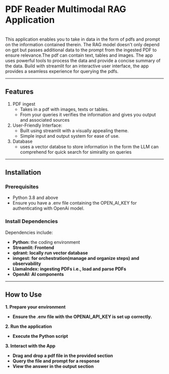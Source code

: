 <h1> PDF Reader Multimodal RAG Application </h1>

<br>
<div>
This application enables you to take in data in the form of pdfs and prompt on the information contained therein. The RAG model doesn't only depend on gpt but passes additional data to the prompt from the ingested PDF to ensure relevance.The pdf can contain text, tables and images. The app uses powerful tools to process the data and provide a concise summary of the data.
Build with streamlit for an interactive user interface, the app provides a seamless experience for querying the pdfs. 
</div>
<hr>

<h2> Features </h2>

1. PDF ingest
   <ul> 
   <li>Takes in a pdf with images, texts or tables. </li>
   <li>From your queries it verifies the information and gives you output and associated sources</li>
   </ul>
2. User-Friendly Interface:
   <ul>
   <li>Built using streamlit with a visually appealing theme.</li>
   <li>Simple input and output system for ease of use.</li>
   </ul>
3. Database
   <ul>
   <li>uses a vector databse to store information in the form the LLM can comprehend for quick search for simirality on queries </li>
   </ul>
<hr>

<h2>Installation </h2>
<h3>Prerequisites</h3>
<ul>
<li> Python 3.8 and above </li>
<li> Ensure you have a .env file containing the OPEN_AI_KEY for authenticating with OpenAi model.</li>
</ul>

<h3>Install Dependencies</h3> 

Dependencies include:
<ul> 
<li><strong>Python: </strong> the coding environment </li> 
<li><strong>Streamlit:<strong> Frontend </li>
<li><strong>qdrant:</strong> locally run vector database
</li>
<li><strong>inngest:</strong> for orchestration(manage and organize steps) and observability
</li>
<li><strong>LlamaIndex:</strong> ingesting PDFs i.e., load and parse PDFs
</li>
<li><strong>OpenAI: </strong> AI components
</li>
</ul>
<hr>

<h2>How to Use</h2>
1. Prepare your environment
<ul>   <li>Ensure the .env file with the OPENAI_API_KEY is set up correctly.</li>
 </ul>
2. Run the application
<ul> <li> Execute the Python script
</li></ul>
3. Interact with the App
<ul> 
<li> Drag and drop a pdf file in the provided section
</li>   
<li> Query the file and prompt for a response</li>
<li> View the answer in the output section
</li> 

</ul>



